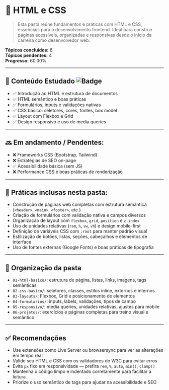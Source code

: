 # 🎨 HTML e CSS  
> Esta pasta reúne fundamentos e práticas com HTML e CSS, essenciais para o desenvolvimento frontend. Ideal para construir páginas acessíveis, organizadas e responsivas desde o início da carreira como desenvolvedor web.

**Tópicos concluídos:** 6  
**Tópicos pendentes:** 4  
**Progresso:** 60.00%

---

## 📘 Conteúdo Estudado ![Badge](https://img.shields.io/badge/Frontend-HTML%2FCSS-orange)

- ✅ Introdução ao HTML e estrutura de documentos  
- ✅ HTML semântico e boas práticas  
- ✅ Formulários, inputs e validações nativas  
- ✅ CSS básico: seletores, cores, fontes, box model  
- ✅ Layout com Flexbox e Grid  
- ✅ Design responsivo e uso de media queries  

---

## 🔜 Em andamento / Pendentes:

- ❌ Frameworks CSS (Bootstrap, Tailwind)  
- ❌ Estratégias de SEO on-page  
- ✅ Acessibilidade básica (sem JS)  
- ❌ Performance CSS e boas práticas de renderização  

---

## 🧪 Práticas inclusas nesta pasta:

- Construção de páginas web completas com estrutura semântica (`<header>`, `<main>`, `<footer>`, etc.)  
- Criação de formulários com validação nativa e campos diversos  
- Organização de layout com `flexbox`, `grid`, `position` e `z-index`  
- Uso de unidades relativas (`rem`, `%`, `vw`, `vh`) e design mobile-first  
- Definição de variáveis CSS com `:root` para manter padrão visual  
- Estilização de botões, listas, seções, cabeçalhos e elementos de interface  
- Uso de fontes externas (Google Fonts) e boas práticas de tipografia  

---

## 📁 Organização da pasta

- `01-html-basico/`: estrutura de página, listas, links, imagens, tags semânticas  
- `02-css-basico/`: seletores, classes, estilos inline, externos e internos  
- `03-layouts/`: Flexbox, Grid e posicionamento de elementos  
- `04-formularios/`: inputs, labels, validações, tipos de campo  
- `05-responsivo/`: media queries, unidades relativas, ajustes para mobile  
- `06-projetos/`: exercícios e páginas completas para treino visual e semântico  

---

## ✅ Recomendações

- Use extensões como Live Server ou browsersync para ver as alterações em tempo real  
- Valide seu HTML e CSS com os validadores do W3C para evitar erros  
- Evite `px` fixo em responsividade — prefira `rem`, `%`, `auto`, `min()`, `clamp()`  
- Mantenha o código limpo e indentado corretamente para facilitar a leitura  
- Priorize o uso semântico de tags para ajudar na acessibilidade e SEO

